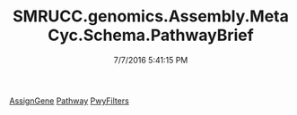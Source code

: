 ﻿---
title: SMRUCC.genomics.Assembly.MetaCyc.Schema.PathwayBrief
date: 7/7/2016 5:41:15 PM
---

[AssignGene](T-SMRUCC.genomics.Assembly.MetaCyc.Schema.PathwayBrief.AssignGene.html)
[Pathway](T-SMRUCC.genomics.Assembly.MetaCyc.Schema.PathwayBrief.Pathway.html)
[PwyFilters](T-SMRUCC.genomics.Assembly.MetaCyc.Schema.PathwayBrief.PwyFilters.html)
